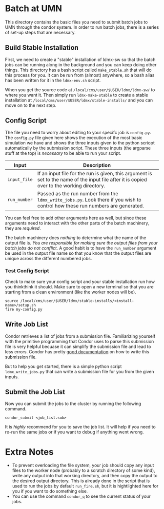 # Batch at UMN
This directory contains the basic files you need to submit batch jobs to UMN through the condor system.
In order to run batch jobs, there is a series of set-up steps that are necessary.

## Build Stable Installation
First, we need to create a "stable" installation of ldmx-sw so that the batch jobs can be running along in the background and you can keep doing other things. This directory has a bash script called `make_stable.sh` that will do this process for you. It can be run from (almost) anywhere, so a bash alias has been written for it in the `ldmx-env.sh` script.

When you get the source code at `/local/cms/user/$USER/ldmx/ldmx-sw/` to where you want it. Then simply run `ldmx-make-stable` to create a stable installation at `/local/cms/user/$USER/ldmx/stable-installs/` and you can move on to the next step.

## Config Script

The file you need to worry about editing to your specifc job is `config.py`.
The `config.py` file given here shows the execution of the most basic simulation we have and shows the three inputs given to the python scriopt automatically by the submission script. These three inputs (the argparse stuff at the top) is _necessary_ to be able to run your script.

Input | Description
---|---
`input_file` | If an input file for the run is given, this argument is set to the name of the input file after it is copied over to the working directory.
`run_number` | Passed as the run number from the `ldmx_write_jobs.py`. Look there if you wish to control how these run numbers are generated.

You can feel free to add other arguments here as well, but since these arguments need to interact with the other parts of the batch machinery, they are _required_.

The batch machinery does *nothing* to determine what the name of the output file is. *You are responsible for making sure the output files from your batch jobs do not conflict.* A good habit is to have the `run_number` argument be used in the output file name so that you know that the output files are unique across the different numbered jobs.

### Test Config Script
Check to make sure your config script and your stable installation run how you thinkthink it should. Make sure to open a new terminal so that you are starting from a clean environment (like the worker nodes will be).
```
source /local/cms/user/$USER/ldmx/stable-installs/<install-name>/setup.sh
fire my-config.py
```

## Write Job List

Condor retrieves a list of jobs from a submission file. Familiarizing yourself with the primitive programming that Condor uses to parse this submission file is very helpful becuase it can simplify the submission file and lead to less errors. Condor has pretty [good documentation](https://htcondor.readthedocs.io/en/latest/users-manual/submitting-a-job.html#submitting-many-similar-jobs-with-one-queue-command) on how to write this submission file.

But to help you get started, there is a simple python script `ldmx_write_jobs.py` that can write a submission file for you from the given inputs.

## Submit the Job List

Now you can submit the jobs to the cluster by running the following command.
```
condor_submit <job_list.sub>
```
It is _highly_ recommend for you to save the job list. It will help if you need to re-run the same jobs or if you want to debug if anything went wrong.

# Extra Notes
- To prevent overloading the file system, your job should copy any input files to the worker node (probably to a scratch directory of some kind), write any output into that working directory, and then copy the output to the desired output directory. This is already done in the script that is used to run the jobs by default `run_fire.sh`, but it is hightlighted here for you if you want to do something else.
- You can use the command `condor_q` to see the current status of your jobs.

